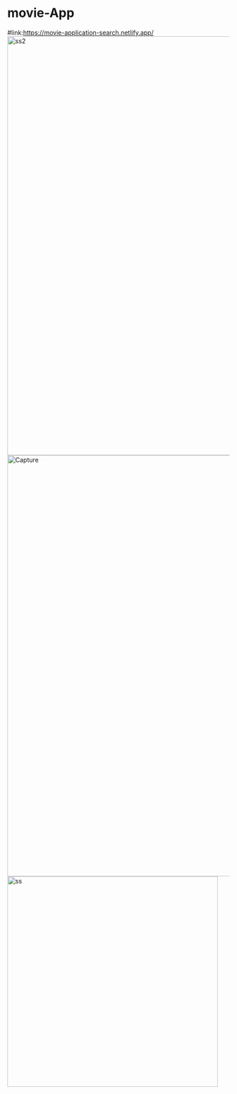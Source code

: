 # movie-App
#link:https://movie-application-search.netlify.app/
<img width="949" alt="ss2" src="https://user-images.githubusercontent.com/59463533/157823786-a1bf9731-b7fd-4668-92d8-8df0feb95388.png">
<img width="954" alt="Capture" src="https://user-images.githubusercontent.com/59463533/157823794-1f5c7db8-8556-44fe-8d2c-2dc56e17a252.PNG">
<img width="477" alt="ss" src="https://user-images.githubusercontent.com/59463533/157823795-bca11704-9810-44dc-ab8b-d31531d43f60.png">
